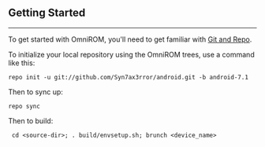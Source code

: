 
## Getting Started ##
---------------

To get started with OmniROM, you'll need to get
familiar with [Git and Repo](https://source.android.com/source/using-repo.html).

To initialize your local repository using the OmniROM trees, use a command like this:

    repo init -u git://github.com/Syn7ax3rror/android.git -b android-7.1


Then to sync up:

    repo sync

Then to build:

     cd <source-dir>; . build/envsetup.sh; brunch <device_name>


